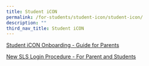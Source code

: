 ```yaml
---
title: Student iCON
permalink: /for-students/student-icon/student-icon/
description: ""
third_nav_title: Student iCON
---
```


[Student iCON Onboarding - Guide for Parents]()

[New SLS Login Procedure - For Parent and Students](/files/new%20sls%20login%20procedure%20-%20for%20parent%20and%20students.pdf)